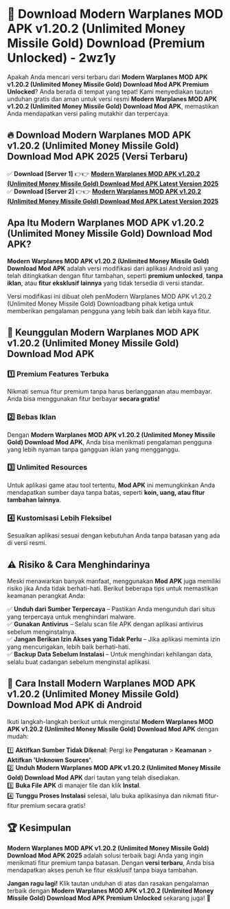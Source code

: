 # 🎯 Download Modern Warplanes MOD APK v1.20.2 (Unlimited Money Missile Gold) Download (Premium Unlocked) -  2wz1y

Apakah Anda mencari versi terbaru dari **Modern Warplanes MOD APK v1.20.2 (Unlimited Money Missile Gold) Download Mod APK Premium Unlocked**? Anda berada di tempat yang tepat! Kami menyediakan tautan unduhan gratis dan aman untuk versi resmi **Modern Warplanes MOD APK v1.20.2 (Unlimited Money Missile Gold) Download Mod APK**, memastikan Anda mendapatkan versi paling mutakhir dan terpercaya.

## 🔥 Download Modern Warplanes MOD APK v1.20.2 (Unlimited Money Missile Gold) Download Mod APK 2025 (Versi Terbaru)

✅ **Download [Server 1]** 👉👉 [**Modern Warplanes MOD APK v1.20.2 (Unlimited Money Missile Gold) Download Mod APK Latest Version 2025**](https://momento.my/?title=Modern_Warplanes_MOD_APK_v1.20.2_(Unlimited_Money_Missile_Gold)_Download)  
✅ **Download [Server 2]** 👉👉 [**Modern Warplanes MOD APK v1.20.2 (Unlimited Money Missile Gold) Download Mod APK Latest Version 2025**](https://momento.my/?title=Modern_Warplanes_MOD_APK_v1.20.2_(Unlimited_Money_Missile_Gold)_Download)  

## Apa Itu Modern Warplanes MOD APK v1.20.2 (Unlimited Money Missile Gold) Download Mod APK?

**Modern Warplanes MOD APK v1.20.2 (Unlimited Money Missile Gold) Download Mod APK** adalah versi modifikasi dari aplikasi Android asli yang telah ditingkatkan dengan fitur tambahan, seperti **premium unlocked**, **tanpa iklan**, atau **fitur eksklusif lainnya** yang tidak tersedia di versi standar.

Versi modifikasi ini dibuat oleh penModern Warplanes MOD APK v1.20.2 (Unlimited Money Missile Gold) Downloadbang pihak ketiga untuk memberikan pengalaman pengguna yang lebih baik dan lebih kaya fitur.

## 🎯 Keunggulan Modern Warplanes MOD APK v1.20.2 (Unlimited Money Missile Gold) Download Mod APK

### 1️⃣ Premium Features Terbuka
Nikmati semua fitur premium tanpa harus berlangganan atau membayar. Anda bisa menggunakan fitur berbayar **secara gratis!**

### 2️⃣ Bebas Iklan
Dengan **Modern Warplanes MOD APK v1.20.2 (Unlimited Money Missile Gold) Download Mod APK**, Anda bisa menikmati pengalaman pengguna yang lebih nyaman tanpa gangguan iklan yang mengganggu.

### 3️⃣ Unlimited Resources
Untuk aplikasi game atau tool tertentu, **Mod APK** ini memungkinkan Anda mendapatkan sumber daya tanpa batas, seperti **koin, uang, atau fitur tambahan lainnya**.

### 4️⃣ Kustomisasi Lebih Fleksibel
Sesuaikan aplikasi sesuai dengan kebutuhan Anda tanpa batasan yang ada di versi resmi.

## ⚠️ Risiko & Cara Menghindarinya

Meski menawarkan banyak manfaat, menggunakan **Mod APK** juga memiliki risiko jika Anda tidak berhati-hati. Berikut beberapa tips untuk memastikan keamanan perangkat Anda:

✅ **Unduh dari Sumber Terpercaya** – Pastikan Anda mengunduh dari situs yang terpercaya untuk menghindari malware.  
✅ **Gunakan Antivirus** – Selalu scan file APK dengan aplikasi antivirus sebelum menginstalnya.  
✅ **Jangan Berikan Izin Akses yang Tidak Perlu** – Jika aplikasi meminta izin yang mencurigakan, lebih baik berhati-hati.  
✅ **Backup Data Sebelum Instalasi** – Untuk menghindari kehilangan data, selalu buat cadangan sebelum menginstal aplikasi.

## 📌 Cara Install Modern Warplanes MOD APK v1.20.2 (Unlimited Money Missile Gold) Download Mod APK di Android

Ikuti langkah-langkah berikut untuk menginstal **Modern Warplanes MOD APK v1.20.2 (Unlimited Money Missile Gold) Download Mod APK** dengan mudah:

1️⃣ **Aktifkan Sumber Tidak Dikenal**: Pergi ke **Pengaturan** > **Keamanan** > **Aktifkan 'Unknown Sources'**.  
2️⃣ **Unduh Modern Warplanes MOD APK v1.20.2 (Unlimited Money Missile Gold) Download Mod APK** dari tautan yang telah disediakan.  
3️⃣ **Buka File APK** di manajer file dan klik **Instal**.  
4️⃣ **Tunggu Proses Instalasi** selesai, lalu buka aplikasinya dan nikmati fitur-fitur premium secara gratis!

## 🏆 Kesimpulan

**Modern Warplanes MOD APK v1.20.2 (Unlimited Money Missile Gold) Download Mod APK 2025** adalah solusi terbaik bagi Anda yang ingin menikmati fitur premium tanpa batasan. Dengan **versi terbaru**, Anda bisa mendapatkan akses penuh ke fitur eksklusif tanpa biaya tambahan.

**Jangan ragu lagi!** Klik tautan unduhan di atas dan rasakan pengalaman terbaik dengan **Modern Warplanes MOD APK v1.20.2 (Unlimited Money Missile Gold) Download Mod APK Premium Unlocked** sekarang juga! 🚀
